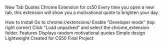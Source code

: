 New Tab Quotes Chrome Extension for cs50
Every time you open a new tab, this extension will show you a motivational quote to brighten your day.

How to Install
Go to chrome://extensions/
Enable "Developer mode" (top right corner)
Click "Load unpacked" and select the chrome_extension folder.
Features
Displays random motivational quotes
Simple design
Lightweight
Created for CS50 Final Project
